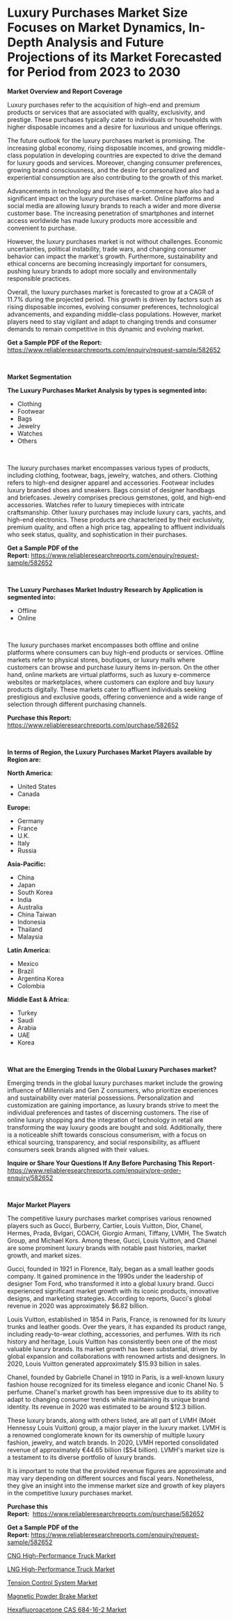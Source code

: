 <p><h1>Luxury Purchases Market Size Focuses on Market Dynamics, In-Depth Analysis and Future Projections of its Market Forecasted for Period from 2023 to 2030</h1></p><p><strong>Market Overview and Report Coverage</strong></p>
<p><p>Luxury purchases refer to the acquisition of high-end and premium products or services that are associated with quality, exclusivity, and prestige. These purchases typically cater to individuals or households with higher disposable incomes and a desire for luxurious and unique offerings.</p><p>The future outlook for the luxury purchases market is promising. The increasing global economy, rising disposable incomes, and growing middle-class population in developing countries are expected to drive the demand for luxury goods and services. Moreover, changing consumer preferences, growing brand consciousness, and the desire for personalized and experiential consumption are also contributing to the growth of this market.</p><p>Advancements in technology and the rise of e-commerce have also had a significant impact on the luxury purchases market. Online platforms and social media are allowing luxury brands to reach a wider and more diverse customer base. The increasing penetration of smartphones and internet access worldwide has made luxury products more accessible and convenient to purchase.</p><p>However, the luxury purchases market is not without challenges. Economic uncertainties, political instability, trade wars, and changing consumer behavior can impact the market's growth. Furthermore, sustainability and ethical concerns are becoming increasingly important for consumers, pushing luxury brands to adopt more socially and environmentally responsible practices.</p><p>Overall, the luxury purchases market is forecasted to grow at a CAGR of 11.7% during the projected period. This growth is driven by factors such as rising disposable incomes, evolving consumer preferences, technological advancements, and expanding middle-class populations. However, market players need to stay vigilant and adapt to changing trends and consumer demands to remain competitive in this dynamic and evolving market.</p></p>
<p><strong>Get a Sample PDF of the Report:</strong> <a href="https://www.reliableresearchreports.com/enquiry/request-sample/582652">https://www.reliableresearchreports.com/enquiry/request-sample/582652</a></p>
<p>&nbsp;</p>
<p><strong>Market Segmentation</strong></p>
<p><strong>The Luxury Purchases Market Analysis by types is segmented into:</strong></p>
<p><ul><li>Clothing</li><li>Footwear</li><li>Bags</li><li>Jewelry</li><li>Watches</li><li>Others</li></ul></p>
<p>&nbsp;</p>
<p><p>The luxury purchases market encompasses various types of products, including clothing, footwear, bags, jewelry, watches, and others. Clothing refers to high-end designer apparel and accessories. Footwear includes luxury branded shoes and sneakers. Bags consist of designer handbags and briefcases. Jewelry comprises precious gemstones, gold, and high-end accessories. Watches refer to luxury timepieces with intricate craftsmanship. Other luxury purchases may include luxury cars, yachts, and high-end electronics. These products are characterized by their exclusivity, premium quality, and often a high price tag, appealing to affluent individuals who seek status, quality, and sophistication in their purchases.</p></p>
<p><strong>Get a Sample PDF of the Report:</strong>&nbsp;<a href="https://www.reliableresearchreports.com/enquiry/request-sample/582652">https://www.reliableresearchreports.com/enquiry/request-sample/582652</a></p>
<p>&nbsp;</p>
<p><strong>The Luxury Purchases Market Industry Research by Application is segmented into:</strong></p>
<p><ul><li>Offline</li><li>Online</li></ul></p>
<p>&nbsp;</p>
<p><p>The luxury purchases market encompasses both offline and online platforms where consumers can buy high-end products or services. Offline markets refer to physical stores, boutiques, or luxury malls where customers can browse and purchase luxury items in-person. On the other hand, online markets are virtual platforms, such as luxury e-commerce websites or marketplaces, where customers can explore and buy luxury products digitally. These markets cater to affluent individuals seeking prestigious and exclusive goods, offering convenience and a wide range of selection through different purchasing channels.</p></p>
<p><strong>Purchase this Report:</strong>&nbsp; <a href="https://www.reliableresearchreports.com/purchase/582652">https://www.reliableresearchreports.com/purchase/582652</a></p>
<p>&nbsp;</p>
<p><strong>In terms of Region, the Luxury Purchases Market Players available by Region are:</strong></p>
<p>
    <p> <strong> North America: </strong>
        <ul>
            <li>United States</li>
            <li>Canada</li>
        </ul>
        </p> 
    <p> <strong> Europe: </strong>
        <ul>
            <li>Germany</li>
            <li>France</li>
            <li>U.K.</li>
            <li>Italy</li>
            <li>Russia</li>
        </ul>
        </p> 
    <p> <strong> Asia-Pacific: </strong>
        <ul>
            <li>China</li>
            <li>Japan</li>
            <li>South Korea</li>
            <li>India</li>
            <li>Australia</li>
            <li>China Taiwan</li>
            <li>Indonesia</li>
            <li>Thailand</li>
            <li>Malaysia</li>
        </ul>
        </p> 
    <p> <strong> Latin America: </strong>
        <ul>
            <li>Mexico</li>
            <li>Brazil</li>
            <li>Argentina Korea</li>
            <li>Colombia</li>
        </ul>
        </p> 
    <p> <strong> Middle East & Africa: </strong>
        <ul>
            <li>Turkey</li>
            <li>Saudi</li>
            <li>Arabia</li>
            <li>UAE</li>
            <li>Korea</li>
        </ul>
    </p>
    </p>
<p>&nbsp;</p>
<p><strong>What are the Emerging Trends in the Global Luxury Purchases market?</strong></p>
<p><p>Emerging trends in the global luxury purchases market include the growing influence of Millennials and Gen Z consumers, who prioritize experiences and sustainability over material possessions. Personalization and customization are gaining importance, as luxury brands strive to meet the individual preferences and tastes of discerning customers. The rise of online luxury shopping and the integration of technology in retail are transforming the way luxury goods are bought and sold. Additionally, there is a noticeable shift towards conscious consumerism, with a focus on ethical sourcing, transparency, and social responsibility, as affluent consumers seek brands aligned with their values.</p></p>
<p><strong>Inquire or Share Your Questions If Any Before Purchasing This Report</strong>- <a href="https://www.reliableresearchreports.com/enquiry/pre-order-enquiry/582652">https://www.reliableresearchreports.com/enquiry/pre-order-enquiry/582652</a></p>
<p>&nbsp;</p>
<p><strong>Major Market Players</strong></p>
<p><p>The competitive luxury purchases market comprises various renowned players such as Gucci, Burberry, Cartier, Louis Vuitton, Dior, Chanel, Hermes, Prada, Bvlgari, COACH, Giorgio Armani, Tiffany, LVMH, The Swatch Group, and Michael Kors. Among these, Gucci, Louis Vuitton, and Chanel are some prominent luxury brands with notable past histories, market growth, and market sizes.</p><p>Gucci, founded in 1921 in Florence, Italy, began as a small leather goods company. It gained prominence in the 1990s under the leadership of designer Tom Ford, who transformed it into a global luxury brand. Gucci experienced significant market growth with its iconic products, innovative designs, and marketing strategies. According to reports, Gucci's global revenue in 2020 was approximately $6.82 billion.</p><p>Louis Vuitton, established in 1854 in Paris, France, is renowned for its luxury trunks and leather goods. Over the years, it has expanded its product range, including ready-to-wear clothing, accessories, and perfumes. With its rich history and heritage, Louis Vuitton has consistently been one of the most valuable luxury brands. Its market growth has been substantial, driven by global expansion and collaborations with renowned artists and designers. In 2020, Louis Vuitton generated approximately $15.93 billion in sales.</p><p>Chanel, founded by Gabrielle Chanel in 1910 in Paris, is a well-known luxury fashion house recognized for its timeless elegance and iconic Chanel No. 5 perfume. Chanel's market growth has been impressive due to its ability to adapt to changing consumer trends while maintaining its unique brand identity. Its revenue in 2020 was estimated to be around $12.3 billion.</p><p>These luxury brands, along with others listed, are all part of LVMH (Moët Hennessy Louis Vuitton) group, a major player in the luxury market. LVMH is a renowned conglomerate known for its ownership of multiple luxury fashion, jewelry, and watch brands. In 2020, LVMH reported consolidated revenue of approximately €44.65 billion ($54 billion). LVMH's market size is a testament to its diverse portfolio of luxury brands.</p><p>It is important to note that the provided revenue figures are approximate and may vary depending on different sources and fiscal years. Nonetheless, they give an insight into the immense market size and growth of key players in the competitive luxury purchases market.</p></p>
<p><strong>Purchase this Report:</strong>&nbsp;&nbsp;<a href="https://www.reliableresearchreports.com/purchase/582652">https://www.reliableresearchreports.com/purchase/582652</a></p>
<p></p>
<p><strong>Get a Sample PDF of the Report:</strong>&nbsp;<a href="https://www.reliableresearchreports.com/enquiry/request-sample/582652">https://www.reliableresearchreports.com/enquiry/request-sample/582652</a></p>
<p><p><a href="https://www.linkedin.com/pulse/cng-high-performance-truck-market-size-growth/">CNG High-Performance Truck Market</a></p><p><a href="https://www.linkedin.com/pulse/lng-high-performance-truck-market-research-report-unlocks/">LNG High-Performance Truck Market</a></p><p><a href="https://medium.com/@drakecorwin2023/tension-control-system-market-size-growth-forecast-2023-2030-31c4b80e8491">Tension Control System Market</a></p><p><a href="https://medium.com/@dariodooley/magnetic-powder-brake-market-size-growth-forecast-2023-2030-4788113e8633">Magnetic Powder Brake Market</a></p><p><a href="https://github.com/Krish2023na/Market-Research-Report-List-1/blob/main/hexafluoroacetone-cas-684-16-2-market.md">Hexafluoroacetone CAS 684-16-2 Market</a></p></p>